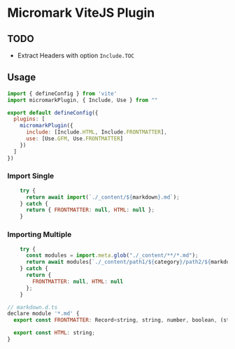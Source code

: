 # Micromark ViteJS Plugin

## TODO

- Extract Headers with option `Include.TOC`

## Usage

```js
import { defineConfig } from 'vite'
import micromarkPlugin, { Include, Use } from ""

export default defineConfig({
  plugins: [
    micromarkPlugin({
      include: [Include.HTML, Include.FRONTMATTER],
      use: [Use.GFM, Use.FRONTMATTER]
    })
  ]
})
```

### Import Single

```js
    try {
      return await import(`./_content/${markdown}.md`);
    } catch {
      return { FRONTMATTER: null, HTML: null };
    }
``` 

### Importing Multiple

```js
    try {
      const modules = import.meta.glob("./_content/**/*.md");
      return await modules[`./_content/path1/${category}/path2/${markdown}.md`]();
    } catch {
      return {
        FRONTMATTER: null, HTML: null
      };
    }
```

```js
// markdown.d.ts
declare module '*.md' {
  export const FRONTMATTER: Record<string, string, number, boolean, (string | number)[]>;

  export const HTML: string;
}
```

